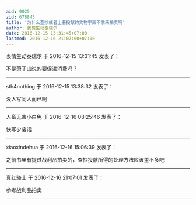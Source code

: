 ```yaml
---
aid: 9025
zid: 678845
title: '为什么查抄或者土著投献的文物字画不拿来拍卖啊'
author: 表情生动泰瑞尔
date: 2016-12-15 13:31:45+07:00
lastmod: 2016-12-16 21:07:00+07:00
---
```


表情生动泰瑞尔 于 2016-12-15 13:31:45 发表了：

不是萧子山说的要促进消费吗？

---------

sth4nothing 于 2016-12-15 13:38:32 发表了：

没人写同人而已啊

---------

人畜无害小白免 于 2016-12-16 08:25:46 发表了：

快写少废话

---------

xiaoxindehua 于 2016-12-16 15:06:39 发表了：

之前书里有提过战利品拍卖的，查抄投献所得的处理方法应该差不多吧

---------

真红骑士 于 2016-12-16 21:07:01 发表了：

参考战利品拍卖

---------

